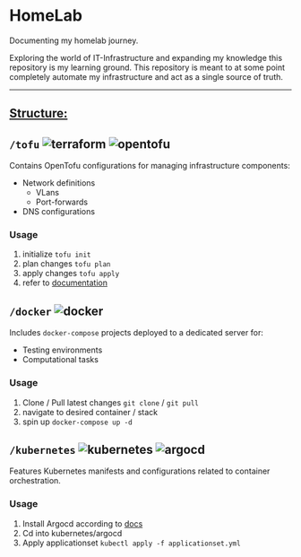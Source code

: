 # HomeLab

Documenting my homelab journey.

Exploring the world of IT-Infrastructure and expanding my knowledge this repository is my learning ground. This repository is meant to at some point completely automate my infrastructure and act as a single source of truth.

---

## <ins>Structure:</ins>

## `/tofu` ![terraform](https://img.shields.io/badge/Terraform-0F2733?&style=plasticc&logo=terraform&logoColor=844FBA) ![opentofu](https://img.shields.io/badge/OpenTofu-0F2733?&style=plasticc&logo=opentofu&logoColor=F0CD13)
Contains OpenTofu configurations for managing infrastructure components:

-   Network definitions
    - VLans
    - Port-forwards
-   DNS configurations 

### Usage
1. initialize `tofu init`
2. plan changes `tofu plan`
3. apply changes `tofu apply`
4. refer to <a href="https://opentofu.org/docs/">documentation</a>

## `/docker` ![docker](https://img.shields.io/badge/docker-1C63ED?&style=plastic&logo=docker&logoColor=white)
Includes `docker-compose` projects deployed to a dedicated server for:

-   Testing environments
-   Computational tasks

### Usage
1. Clone / Pull latest changes `git clone` / `git pull`
2. navigate to desired container / stack
3. spin up `docker-compose up -d`

## `/kubernetes` ![kubernetes](https://img.shields.io/badge/kubernetes-326CE5?&style=plastic&logo=kubernetes&logoColor=white) ![argocd](https://img.shields.io/badge/ArgoCD-0F2733?style=plastic&logo=Argo&logocolor=EF7B4D)
Features Kubernetes manifests and configurations related to container orchestration.

### Usage
1. Install Argocd according to <a href="https://argo-cd.readthedocs.io/en/stable/">docs</a>
2. Cd into kubernetes/argocd
3. Apply applicationset `kubectl apply -f applicationset.yml` 
